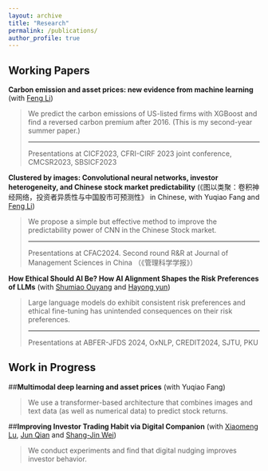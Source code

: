 ```yaml
---
layout: archive
title: "Research"
permalink: /publications/
author_profile: true
---
```


<!-- {% if author.googlescholar %}
  You can also find my articles on <u><a href="{{author.googlescholar}}">my Google Scholar profile</a>.</u>
{% endif %}

{% include base_path %}

{% for post in site.publications reversed %}
  {% include archive-single.html %}
{% endfor %} -->

Working Papers
------

**Carbon emission and asset prices: new evidence from machine learning** (with [Feng Li](https://en.saif.sjtu.edu.cn/faculty-research/li-feng))

<!---&nbsp;&nbsp;&nbsp;&nbsp;&nbsp;&nbsp;&nbsp;&nbsp;&nbsp;&nbsp;&nbsp;&nbsp;&nbsp;&nbsp;&nbsp;&nbsp;*We predict the carbon emissions of US-listed firms with XGBoost and find a reversed carbon premium after 2016. (This is my second-year summer paper.)* -->

<blockquote>
We predict the carbon emissions of US-listed firms with XGBoost and find a reversed carbon premium after 2016. (This is my second-year summer paper.)

---

Presentations at CICF2023, CFRI-CIRF 2023 joint conference, CMCSR2023, SBSICF2023
</blockquote>

<!---&nbsp;&nbsp;&nbsp;&nbsp;&nbsp;&nbsp;&nbsp;&nbsp;&nbsp;&nbsp;&nbsp;&nbsp;&nbsp;&nbsp;&nbsp;&nbsp;*Presentations at CICF 2023, 2023CFRI&CIRF Joint Conference, SBSICF 2023, CMCSR 2023. (Manuscript [here](https://github.com/thegreenflamingo/academicpages.github.io/blob/master/_publications/carbon.pdf), slides [here](https://github.com/thegreenflamingo/academicpages.github.io/blob/master/_publications/carbon_emission_pre.pdf))*-->




**Clustered by images: Convolutional neural networks, investor heterogeneity, and Chinese stock market predictability** (《图以类聚：卷积神经网络，投资者异质性与中国股市可预测性》 in Chinese, with Yuqiao Fang and [Feng Li](https://en.saif.sjtu.edu.cn/faculty-research/li-feng))

<blockquote>
We propose a simple but effective method to improve the predictability power of CNN in the Chinese Stock market.

---

Presentations at CFAC2024. Second round R&R at Journal of Management Sciences in China （《管理科学学报》）
</blockquote>

<!---&nbsp;&nbsp;&nbsp;&nbsp;&nbsp;&nbsp;&nbsp;&nbsp;&nbsp;&nbsp;&nbsp;&nbsp;&nbsp;&nbsp;&nbsp;&nbsp;*We propose a simple but effective method to improve the predictability power of CNN in the Chinese Stock market.*--> <!---(Manuscript [here](https://github.com/thegreenflamingo/academicpages.github.io/blob/master/_publications/CNN.pdf))-->


**How Ethical Should AI Be? How AI Alignment Shapes the Risk Preferences of LLMs** (with [Shumiao Ouyang](https://www.shumiaoouyang.com/) and [Hayong yun](https://broad.msu.edu/profile/yunhayon/))


<blockquote>
Large language models do exhibit consistent risk preferences and ethical fine-tuning has unintended consequences on their risk preferences.

---

Presentations at ABFER-JFDS 2024, OxNLP, CREDIT2024, SJTU, PKU
</blockquote>
<!---&nbsp;&nbsp;&nbsp;&nbsp;&nbsp;&nbsp;&nbsp;&nbsp;&nbsp;&nbsp;&nbsp;&nbsp;&nbsp;&nbsp;&nbsp;&nbsp;*Large language models do exhibit consistent risk preferences and ethical finetuning has unintended consequences on their risk preferences.*-->



Work in Progress
------

<!---**Private Responsible Engagements and ESG Performance** (with [Danting Chang](https://www.glxy.sdu.edu.cn/info/1091/5914.htm) and [Guanmin Liao](https://en.rmbs.ruc.edu.cn/Faculty/Faculty/allTeacher/22dbcf0d34ad4157bedd814af4b5e70f.htm) )


&nbsp;&nbsp;&nbsp;&nbsp;&nbsp;&nbsp;&nbsp;&nbsp;&nbsp;&nbsp;&nbsp;&nbsp;&nbsp;&nbsp;&nbsp;&nbsp;*Institutional investors visit firms "privately", which improves firms' ESG performance.*-->

<!---(Manuscript [here](https://github.com/thegreenflamingo/academicpages.github.io/blob/master/_publications/rspengg.pdf))-->


##**Multimodal deep learning and asset prices** (with Yuqiao Fang)

<blockquote>
We use a transformer-based architecture that combines images and text data (as well as numerical data) to predict stock returns.
</blockquote>
<!---&nbsp;&nbsp;&nbsp;&nbsp;&nbsp;&nbsp;&nbsp;&nbsp;&nbsp;&nbsp;&nbsp;&nbsp;&nbsp;&nbsp;&nbsp;&nbsp;*We use a transformer-based architecture that combines images and text data (as well as numerical data) to predict stock returns.*-->


##**Improving Investor Trading Habit via Digital Companion** (with [Xiaomeng Lu](https://sites.google.com/view/xiaomenglu/home), [Jun Qian](https://fisf.fudan.edu.cn/en_show-112-69.html) and [Shang-Jin Wei](https://business.columbia.edu/faculty/people/shang-jin-wei))


<blockquote>
We conduct experiments and find that digital nudging improves investor behavior.
</blockquote>




<!---**Misclassified green patents** 

&nbsp;&nbsp;&nbsp;&nbsp;&nbsp;&nbsp;&nbsp;&nbsp;&nbsp;&nbsp;&nbsp;&nbsp;&nbsp;&nbsp;&nbsp;&nbsp;*Some non-green patents are misclassified as green patents (type II error), whereas some other green patents are misclassified to be non-green (type I error).*-->

<!---
**Peacock’s Feathers: Strategic disclosure in mutual fund annual reports** (Seems like a forever working project)

*Fund managers with good past performance tend to differentiate themselves by reporting differently to distinguish their superior investing skills.*-->









